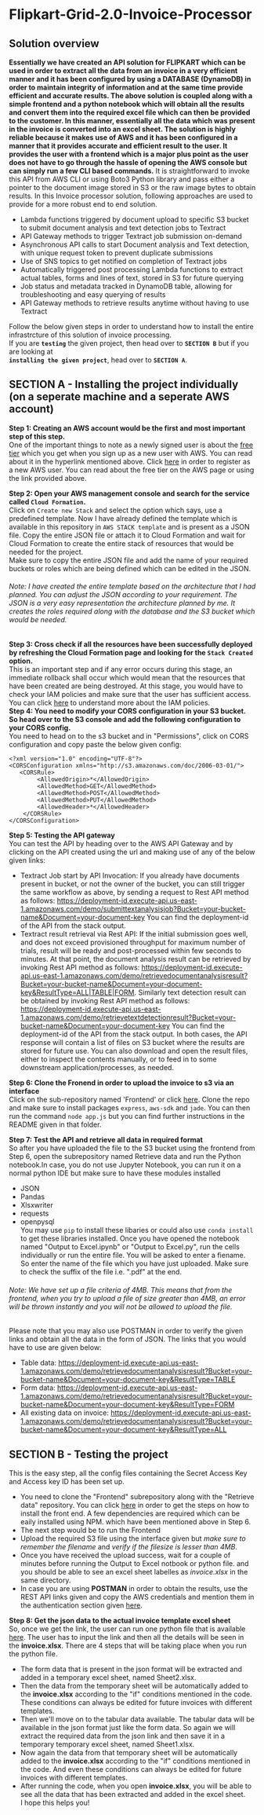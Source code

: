 # Flipkart-Grid-2.0-Invoice-Processor
## Solution overview
**Essentially we have created an API solution for FLIPKART which can be used in order to extract all the data from an invoice in a very efficient manner and it has been configured by using a DATABASE (DynamoDB) in order to maintain integrity of information and at the same time provide efficient and accurate results. The above solution is coupled along with a simple frontend and a python notebook which will obtain all the results and convert them into the required excel file which can then be provided to the customer. In this manner, essentially all the data which was present in the invoice is converted into an excel sheet. The solution is highly reliable because it makes use of AWS and it has been configured in a manner that it provides accurate and efficient result to the user. It provides the user with a frontend which is a major plus point as the user does not have to go through the hassle of opening the AWS console but can simply run a few CLI based commands.** It is straightforward to invoke this API from AWS CLI or using Boto3 Python library and pass either a pointer to the document image stored in S3 or the raw image bytes to obtain results.
In this Invoice processor solution, following approaches are used to provide for a more robust end to end solution.<br>
- Lambda functions triggered by document upload to specific S3 bucket to submit document analysis and text detection jobs to Textract
- API Gateway methods to trigger Textract job submission on-demand
- Asynchronous API calls to start Document analysis and Text detection, with unique request token to prevent duplicate submissions
- Use of SNS topics to get notified on completion of Textract jobs
- Automatically triggered post processing Lambda functions to extract actual tables, forms and lines of text, stored in S3 for future querying
- Job status and metadata tracked in DynamoDB table, allowing for troubleshooting and easy querying of results
- API Gateway methods to retrieve results anytime without having to use Textract
  
Follow the below given steps in order to understand how to install the entire infrastrcture of this solution of invoice processing.<br>
If you are <strong>`testing`</strong> the given project, then head over to <strong>`SECTION B`</strong> but if you are looking at<br>
**`installing the given project`**, head over to **`SECTION A`**.<br>
## SECTION A - Installing the project individually (on a seperate machine and a seperate AWS account)<br>
**Step 1: Creating an AWS account would be the first and most important step of this step.**<br>
One of the important things to note as a newly signed user is about the <a href="https://aws.amazon.com/free">free tier</a> which you get when you sign up as a new user with AWS. You can read about it in the hyperlink mentioned above. Click <a href="https://aws.amazon.com/aispl/registration-confirmation">here</a> in order to register as a new AWS user. You can read about the free tier on the AWS page or using the link provided above.<br>

**Step 2: Open your AWS management console and search for the service called `Cloud Formation`.**<br> 
Click on `Create new Stack` and select the option which says, use a predefined template. Now I have already defined the template which is available in this repository in `AWS STACK template` and is present as a JSON file. Copy the entire JSON file or attach it to Cloud Formation and wait for Cloud Formation to create the entire stack of resources that would be needed for the project.<br>
Make sure to copy the entire JSON file and add the name of your required buckets or roles which are being defined which can be edited in the JSON.<br> 
###### Note: I have created the entire template based on the architecture that I had planned. You can adjust the JSON according to your requirement. The JSON is a very easy representation the architecture planned by me. It creates the roles required along with the database and the S3 bucket which would be needed. 
**Step 3: Cross check if all the resources have been successfully deployed by refreshing the Cloud Formation page and looking for the `Stack Created` option.**<br>
This is an important step and if any error occurs during this stage, an immediate rollback shall occur which would mean that the resources that have been created are being destroyed. At this stage, you would have to check your IAM policies and make sure that the user has sufficient access. You can click <a href="https://aws.amazon.com/iam/">here</a> to understand more about the IAM policies.<br>
**Step 4: You need to modify your CORS configuration in your S3 bucket. So head over to the S3 console and add the following configuration to your CORS config.**<br>
You need to head on to the s3 bucket and in "Permissions", click on CORS configuration and copy paste the below given config:<br>
```
<?xml version="1.0" encoding="UTF-8"?>
<CORSConfiguration xmlns="http://s3.amazonaws.com/doc/2006-03-01/">
   <CORSRule>
        <AllowedOrigin>*</AllowedOrigin>
        <AllowedMethod>GET</AllowedMethod>
        <AllowedMethod>POST</AllowedMethod>
        <AllowedMethod>PUT</AllowedMethod>
        <AllowedHeader>*</AllowedHeader>
    </CORSRule>
</CORSConfiguration>
```
**Step 5: Testing the API gateway**<br>
You can test the API by heading over to the AWS API Gateway and by clicking on the API created using the url and making use of any of the below given links:<br>
- Textract Job start by API Invocation: If you already have documents present in bucket, or not the owner of the bucket, you can still trigger the same workflow as above, by sending a request to Rest API method as follows: https://deployment-id.execute-api.us-east-1.amazonaws.com/demo/submittextanalysisjob?Bucket=your-bucket-name&Document=your-document-key You can find the deployment-id of the API from the stack output.<br>
 - Textract result retrieval via Rest API: If the initial submission goes well, and does not exceed provisioned throughput for maximum number of trials, result will be ready and post-processed within few seconds to minutes. At that point, the document analysis result can be retrieved by invoking Rest API method as follows: https://deployment-id.execute-api.us-east-1.amazonaws.com/demo/retrievedocumentanalysisresult?Bucket=your-bucket-name&Document=your-document-key&ResultType=ALL|TABLE|FORM. Similarly text detection result can be obtained by invoking Rest API method as follows: https://deployment-id.execute-api.us-east-1.amazonaws.com/demo/retrievetextdetectionresult?Bucket=your-bucket-name&Document=your-document-key You can find the deployment-id of the API from the stack output. In both cases, the API response will contain a list of files on S3 bucket where the results are stored for future use. You can also download and open the result files, either to inspect the contents manually, or to feed in to some downstream application/processes, as needed.

**Step 6: Clone the Fronend in order to upload the invoice to s3 via an interface**<br>
Click on the sub-repository named 'Frontend' or click [here]("http://github.com/charansoneji/Flipkart-Grid-Invoice-Processor/tree/master/Frontend/"). Clone the repo and make sure to install packages `express`, `aws-sdk` and `jade`. You can then run the command `node app.js` but you can find further instructions in the README given in that folder. <br>

**Step 7: Test the API and retrieve all data in required format**<br>
So after you have uploaded the file to the S3 bucket using the frontend from Step 6, open the subrepository named Retrieve data and run the Python notebook.In case, you do not use Jupyter Notebook, you can run it on a normal python IDE but make sure to have these modules installed
  - JSON
  - Pandas
  - Xlsxwriter
  - requests
  - openpysql<br>
You may use `pip` to install these libaries or could also use `conda install` to get these libraries installed.
Once you have opened the notebook named "Output to Excel.ipynb" or "Output to Excel.py", run the cells individually or run the entire file. You will be asked to enter a fiename. So enter the name of the file which you have just uploaded. Make sure to check the suffix of the file i.e. ".pdf" at the end.
###### Note: We have set up a file criteria of 4MB. This means that from the frontend, when you try to upload a file of size greater than 4MB, an error will be thrown instantly and you will not be allowed to upload the file.
Please note that you may also use POSTMAN in order to verify the given links and obtain all the data in the form of JSON. The links that you would have to use are given below:
- Table data: https://deployment-id.execute-api.us-east-1.amazonaws.com/demo/retrievedocumentanalysisresult?Bucket=your-bucket-name&Document=your-document-key&ResultType=TABLE
- Form data: https://deployment-id.execute-api.us-east-1.amazonaws.com/demo/retrievedocumentanalysisresult?Bucket=your-bucket-name&Document=your-document-key&ResultType=FORM
- All existing data on invoice: https://deployment-id.execute-api.us-east-1.amazonaws.com/demo/retrievedocumentanalysisresult?Bucket=your-bucket-name&Document=your-document-key&ResultType=ALL

## SECTION B - Testing the project
This is the easy step, all the config files containing the Secret Access Key and Access key ID has been set up. 
- You need to clone the "Frontend" subrepository along with the "Retrieve data" repository. You can click [here]("https://github.com/charansoneji/Flipkart-Grid-Invoice-Processor/blob/master/Frontend/README.md") in order to get the steps on how to install the front end. A few dependencies are required which can be eaily installed using NPM. which have been mentioned above in Step 6.
- The next step would be to run the Frontend
- Upload the required S3 file using the interface given but *make sure to remember the filename* and *verify if the filesize is lesser than 4MB*.
- Once you have received the upload success, wait for a couple of minutes before running the Output to Excel notbook or python file. and you should be able to see an excel sheet labelles as *invoice.xlsx* in the same directory.
- In case you are using **POSTMAN** in order to obtain the results, use the REST API links given and copy the AWS credentials and mention them in the authentication section given [here]("https://github.com/charansoneji/Flipkart-Grid-Invoice-Processor/blob/master/Frontend/config.json").

**Step 8: Get the json data to the actual invoice template excel sheet**<br>
So, once we get the link, the user can run one python file that is available [here](https://github.com/charansoneji/Flipkart-Grid-Invoice-Processor/tree/master/Retrieve%20Data).
The user has to input the link and then all the details will be seen in the **invoice.xlsx**. There are 4 steps that will be taking place when you run the python file.
- The form data that is present in the json format will be extracted and added in a temporary excel sheet, named Sheet2.xlsx.
- Then the data from the temporary sheet will be automatically added to the **invoice.xlsx** according to the "if" conditions mentioned in the code. These conditions can always be edited for future invoices with different templates.
- Then we'll move on to the tabular data available. The tabular data will be available in the json format just like the form data. So again we will extract the required data from the json link and then save it in a temporary temporary excel sheet, named Sheet1.xlsx.
- Now again the data from that temporary sheet will be automatically added to the **invoice.xlsx** according to the "if" conditions mentioned in the code. And even these conditions can always be edited for future invoices with different templates.
- After running the code, when you open **invoice.xlsx**, you will be able to see all the data that has been extracted and added in the excel sheet.<br>
I hope this helps you!
